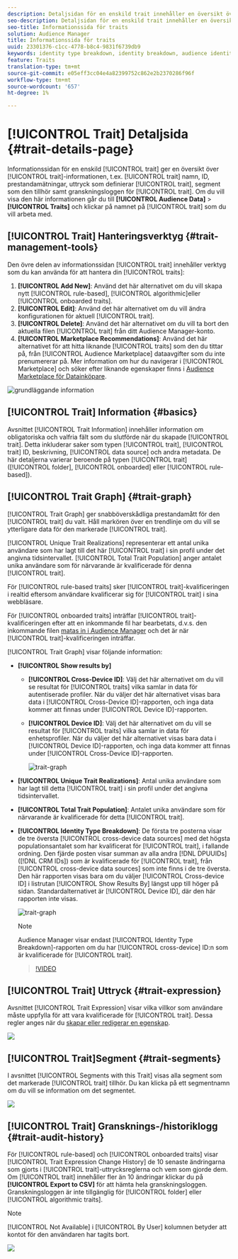 ```yaml
---
description: Detaljsidan för en enskild trait innehåller en översikt över information som trait name, ID, performance metrics, expressions som definierar trait, segments som den tillhör och trait Audit log. Om du vill visa den här informationen går du till Målgruppsdata > Traits och klickar på namnet på den trait som du vill arbeta med.
seo-description: Detaljsidan för en enskild trait innehåller en översikt över information som trait name, ID, performance metrics, expressions som definierar trait, segments som den tillhör och trait Audit log. Om du vill visa den här informationen går du till Målgruppsdata > Traits och klickar på namnet på den trait som du vill arbeta med.
seo-title: Informationssida för traits
solution: Audience Manager
title: Informationssida för traits
uuid: 23301376-c1cc-4778-b8c4-9831f6739db9
keywords: identity type breakdown, identity breakdown, audience identity reporting, cross-device, cross-device ID, device ID
feature: Traits
translation-type: tm+mt
source-git-commit: e05eff3cc04e4a82399752c862e2b2370286f96f
workflow-type: tm+mt
source-wordcount: '657'
ht-degree: 1%

---
```



# [!UICONTROL Trait] Detaljsida  {#trait-details-page}

Informationssidan för en enskild [!UICONTROL trait] ger en översikt över [!UICONTROL trait]-informationen, t.ex. [!UICONTROL trait] namn, ID, prestandamätningar, uttryck som definierar [!UICONTROL trait], segment som den tillhör samt granskningsloggen för [!UICONTROL trait]. Om du vill visa den här informationen går du till **[!UICONTROL Audience Data]** > **[!UICONTROL Traits]** och klickar på namnet på [!UICONTROL trait] som du vill arbeta med.

## [!UICONTROL Trait] Hanteringsverktyg  {#trait-management-tools}

Den övre delen av informationssidan [!UICONTROL trait] innehåller verktyg som du kan använda för att hantera din [!UICONTROL traits]:

1. **[!UICONTROL Add New]**: Använd det här alternativet om du vill skapa nytt  [!UICONTROL rule-based],  [!UICONTROL algorithmic]eller  [!UICONTROL onboarded traits].
2. **[!UICONTROL Edit]**: Använd det här alternativet om du vill ändra konfigurationen för aktuell  [!UICONTROL trait].
3. **[!UICONTROL Delete]**: Använd det här alternativet om du vill ta bort den aktuella filen  [!UICONTROL trait] från ditt Audience Manager-konto.
4. **[!UICONTROL Marketplace Recommendations]**: Använd det här alternativet för att hitta liknande  [!UICONTROL traits] som den du tittar på, från  [!UICONTROL Audience Marketplace] dataavgifter som du inte prenumererar på. Mer information om hur du navigerar i [!UICONTROL Marketplace] och söker efter liknande egenskaper finns i [Audience Marketplace för Datainköpare](../audience-marketplace/marketplace-data-buyers/marketplace-data-buyers.md).

![grundläggande information](assets/basic-trait-information.png)

## [!UICONTROL Trait] Information  {#basics}

Avsnittet [!UICONTROL Trait Information] innehåller information om obligatoriska och valfria fält som du slutförde när du skapade [!UICONTROL trait]. Detta inkluderar saker som typen [!UICONTROL trait], [!UICONTROL trait] ID, beskrivning, [!UICONTROL data source] och andra metadata. De här detaljerna varierar beroende på typen [!UICONTROL trait] ([!UICONTROL folder], [!UICONTROL onboarded] eller [!UICONTROL rule-based]).

## [!UICONTROL Trait Graph] {#trait-graph}

[!UICONTROL Trait Graph] ger snabböverskådliga prestandamått för den [!UICONTROL trait] du valt. Håll markören över en trendlinje om du vill se ytterligare data för den markerade [!UICONTROL trait].

[!UICONTROL Unique Trait Realizations] representerar ett antal unika användare som har lagt till det här  [!UICONTROL trait] i sin profil under det angivna tidsintervallet. [!UICONTROL Total Trait Population] anger antalet unika användare som för närvarande är kvalificerade för denna [!UICONTROL trait].

För [!UICONTROL rule-based traits] sker [!UICONTROL trait]-kvalificeringen i realtid eftersom användare kvalificerar sig för [!UICONTROL trait] i sina webbläsare.

För [!UICONTROL onboarded traits] inträffar [!UICONTROL trait]-kvalificeringen efter att en inkommande fil har bearbetats, d.v.s. den inkommande filen [matas in i Audience Manager](../../faq/faq-inbound-data-ingestion.md) och det är när [!UICONTROL trait]-kvalificeringen inträffar.

[!UICONTROL Trait Graph] visar följande information:

* **[!UICONTROL Show results by]**
   * **[!UICONTROL Cross-Device ID]**: Välj det här alternativet om du vill se resultat för  [!UICONTROL traits] vilka samlar in data för autentiserade profiler. När du väljer det här alternativet visas bara data i [!UICONTROL Cross-Device ID]-rapporten, och inga data kommer att finnas under [!UICONTROL Device ID]-rapporten.
   * **[!UICONTROL Device ID]**: Välj det här alternativet om du vill se resultat för  [!UICONTROL traits] vilka samlar in data för enhetsprofiler. När du väljer det här alternativet visas bara data i [!UICONTROL Device ID]-rapporten, och inga data kommer att finnas under [!UICONTROL Cross-Device ID]-rapporten.

      ![trait-graph](assets/trait-summary.gif)

* **[!UICONTROL Unique Trait Realizations]**: Antal unika användare som har lagt till detta  [!UICONTROL trait] i sin profil under det angivna tidsintervallet.
* **[!UICONTROL Total Trait Population]**: Antalet unika användare som för närvarande är kvalificerade för detta  [!UICONTROL trait].

* **[!UICONTROL Identity Type Breakdown]**: De första tre posterna visar de tre översta  [!UICONTROL cross-device data sources] med det högsta populationsantalet som har kvalificerat för  [!UICONTROL trait], i fallande ordning. Den fjärde posten visar summan av alla andra [!DNL DPUUIDs] ([!DNL CRM IDs]) som är kvalificerade för [!UICONTROL trait], från [!UICONTROL cross-device data sources] som inte finns i de tre översta. Den här rapporten visas bara om du väljer [!UICONTROL Cross-device ID] i listrutan [!UICONTROL Show Results By] längst upp till höger på sidan. Standardalternativet är [!UICONTROL Device ID], där den här rapporten inte visas.

   ![trait-graph](assets/trait-identity.png)

   >[!NOTE]
   >
   >Audience Manager visar endast [!UICONTROL Identity Type Breakdown]-rapporten om du har [!UICONTROL cross-device] ID:n som är kvalificerade för [!UICONTROL trait].

   >[!VIDEO](https://video.tv.adobe.com/v/27977/)

## [!UICONTROL Trait] Uttryck  {#trait-expression}

Avsnittet [!UICONTROL Trait Expression] visar vilka villkor som användare måste uppfylla för att vara kvalificerade för [!UICONTROL trait]. Dessa regler anges när du [skapar eller redigerar en egenskap](../../features/traits/about-trait-builder.md).

![](assets/traitExpression.png)

## [!UICONTROL Trait]Segment {#trait-segments}

I avsnittet [!UICONTROL Segments with this Trait] visas alla segment som det markerade [!UICONTROL trait] tillhör. Du kan klicka på ett segmentnamn om du vill se information om det segmentet.

![](assets/traitSegments.png)

## [!UICONTROL Trait] Gransknings-/historiklogg  {#trait-audit-history}

För [!UICONTROL rule-based] och [!UICONTROL onboarded traits] visar [!UICONTROL Trait Expression Change History] de 10 senaste ändringarna som gjorts i [!UICONTROL trait]-uttrycksreglerna och vem som gjorde dem. Om [!UICONTROL trait] innehåller fler än 10 ändringar klickar du på **[!UICONTROL Export to CSV]** för att hämta hela granskningsloggen. Granskningsloggen är inte tillgänglig för [!UICONTROL folder] eller [!UICONTROL algorithmic traits].

>[!NOTE]
>
>[!UICONTROL Not Available] i  [!UICONTROL By User] kolumnen betyder att kontot för den användaren har tagits bort.

![](assets/traitHistory.png)